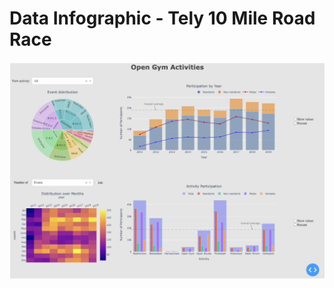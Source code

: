 # Data Infographic - Tely 10 Mile Road Race


![alt text](https://github.com/SoorajNair-001/Data-Interactive-Dashboard---Open-Gym-Activity/blob/main/Interactive%20dashboard.png?raw=true)
